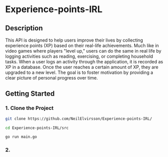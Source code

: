 # Experience-points-IRL

## Description

This API is designed to help users improve their lives by collecting experience points (XP) based on their real-life achievements. Much like in video games where players "level up," users can do the same in real life by logging activities such as reading, exercising, or completing household tasks. When a user logs an activity through the application, it is recorded as XP in a database. Once the user reaches a certain amount of XP, they are upgraded to a new level. The goal is to foster motivation by providing a clear picture of personal progress over time.

## Getting Started 

### 1. Clone the Project
```bash
git clone https://github.com/NeilElvirsson/Experience-points-IRL/

cd Experience-points-IRL/src

go run main.go
```

### 2. 



